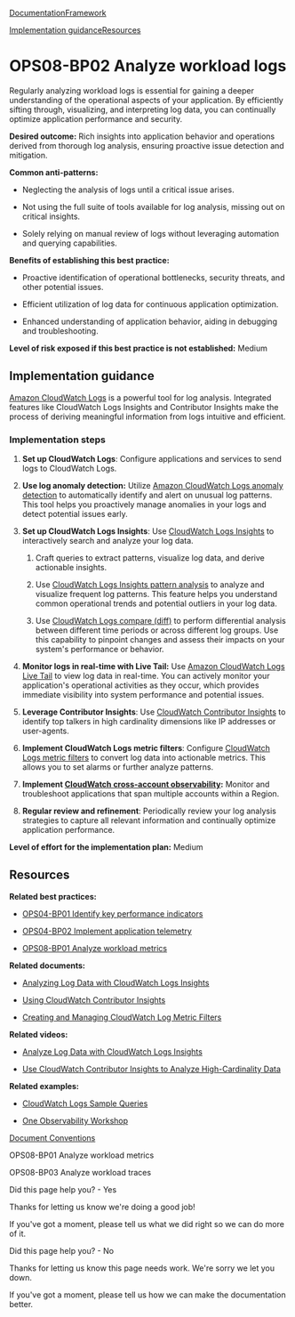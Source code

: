 [Documentation](/index.html)[Framework](welcome.html)

[Implementation guidance](#implementation-guidance)[Resources](#resources)

# OPS08-BP02 Analyze workload logs

Regularly analyzing workload logs is essential for gaining a deeper understanding of the operational aspects of your application. By efficiently sifting through, visualizing, and interpreting log data, you can continually optimize application performance and security.

**Desired outcome:** Rich insights into application behavior and operations derived from thorough log analysis, ensuring proactive issue detection and mitigation.

**Common anti-patterns:**

* Neglecting the analysis of logs until a critical issue arises.

* Not using the full suite of tools available for log analysis, missing out on critical insights.

* Solely relying on manual review of logs without leveraging automation and querying capabilities.

**Benefits of establishing this best practice:**

* Proactive identification of operational bottlenecks, security threats, and other potential issues.

* Efficient utilization of log data for continuous application optimization.

* Enhanced understanding of application behavior, aiding in debugging and troubleshooting.

**Level of risk exposed if this best practice is not established:** Medium

## Implementation guidance

[Amazon CloudWatch Logs](https://docs.aws.amazon.com/AmazonCloudWatch/latest/logs/WhatIsCloudWatchLogs.html) is a powerful tool for log analysis. Integrated features like CloudWatch Logs Insights and Contributor Insights make the process of deriving meaningful information from logs intuitive and efficient.

### Implementation steps

1. **Set up CloudWatch Logs**: Configure applications and services to send logs to CloudWatch Logs.

2. **Use log anomaly detection:** Utilize [Amazon CloudWatch Logs anomaly detection](https://docs.aws.amazon.com/AmazonCloudWatch/latest/logs/LogsAnomalyDetection.html) to automatically identify and alert on unusual log patterns. This tool helps you proactively manage anomalies in your logs and detect potential issues early.

3. **Set up CloudWatch Logs Insights**: Use [CloudWatch Logs Insights](https://docs.aws.amazon.com/AmazonCloudWatch/latest/logs/AnalyzingLogData.html) to interactively search and analyze your log data.

   1. Craft queries to extract patterns, visualize log data, and derive actionable insights.

   2. Use [CloudWatch Logs Insights pattern analysis](https://docs.aws.amazon.com/AmazonCloudWatch/latest/logs/CWL_AnalyzeLogData_Patterns.html) to analyze and visualize frequent log patterns. This feature helps you understand common operational trends and potential outliers in your log data.

   3. Use [CloudWatch Logs compare (diff)](https://docs.aws.amazon.com/AmazonCloudWatch/latest/logs/CWL_AnalyzeLogData_Compare.html) to perform differential analysis between different time periods or across different log groups. Use this capability to pinpoint changes and assess their impacts on your system's performance or behavior.

4. **Monitor logs in real-time with Live Tail:** Use [Amazon CloudWatch Logs Live Tail](https://docs.aws.amazon.com/AmazonCloudWatch/latest/logs/CloudWatchLogs_LiveTail.html) to view log data in real-time. You can actively monitor your application's operational activities as they occur, which provides immediate visibility into system performance and potential issues.

5. **Leverage Contributor Insights**: Use [CloudWatch Contributor Insights](https://docs.aws.amazon.com/AmazonCloudWatch/latest/monitoring/ContributorInsights.html) to identify top talkers in high cardinality dimensions like IP addresses or user-agents.

6. **Implement CloudWatch Logs metric filters**: Configure [CloudWatch Logs metric filters](https://docs.aws.amazon.com/AmazonCloudWatch/latest/logs/MonitoringLogData.html) to convert log data into actionable metrics. This allows you to set alarms or further analyze patterns.

7. **Implement [CloudWatch cross-account observability](https://docs.aws.amazon.com/AmazonCloudWatch/latest/monitoring/CloudWatch-Unified-Cross-Account.html):** Monitor and troubleshoot applications that span multiple accounts within a Region.

8. **Regular review and refinement**: Periodically review your log analysis strategies to capture all relevant information and continually optimize application performance.

**Level of effort for the implementation plan:** Medium

## Resources

**Related best practices:**

* [OPS04-BP01 Identify key performance indicators](./ops_observability_identify_kpis.html)

* [OPS04-BP02 Implement application telemetry](./ops_observability_application_telemetry.html)

* [OPS08-BP01 Analyze workload metrics](./ops_workload_observability_analyze_workload_metrics.html)

**Related documents:**

* [Analyzing Log Data with CloudWatch Logs Insights](https://docs.aws.amazon.com/AmazonCloudWatch/latest/logs/AnalyzingLogData.html)

* [Using CloudWatch Contributor Insights](https://docs.aws.amazon.com/AmazonCloudWatch/latest/monitoring/ContributorInsights.html)

* [Creating and Managing CloudWatch Log Metric Filters](https://docs.aws.amazon.com/AmazonCloudWatch/latest/logs/MonitoringLogData.html)

**Related videos:**

* [Analyze Log Data with CloudWatch Logs Insights](https://www.youtube.com/watch?v=2s2xcwm8QrM)

* [Use CloudWatch Contributor Insights to Analyze High-Cardinality Data](https://www.youtube.com/watch?v=ErWRBLFkjGI)

**Related examples:**

* [CloudWatch Logs Sample Queries](https://docs.aws.amazon.com/AmazonCloudWatch/latest/logs/CWL_QuerySyntax-examples.html)

* [One Observability Workshop](https://catalog.workshops.aws/observability/en-US/intro)


[Document Conventions](/general/latest/gr/docconventions.html)

OPS08-BP01 Analyze workload metrics

OPS08-BP03 Analyze workload traces

Did this page help you? - Yes

Thanks for letting us know we're doing a good job!

If you've got a moment, please tell us what we did right so we can do more of it.

Did this page help you? - No

Thanks for letting us know this page needs work. We're sorry we let you down.

If you've got a moment, please tell us how we can make the documentation better.</awsdocs-view></awsui-app-layout>